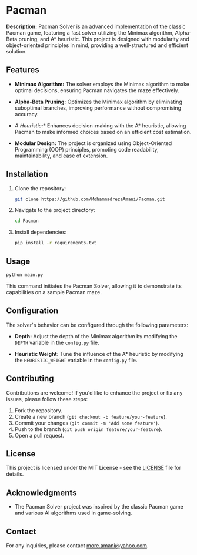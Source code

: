 # Pacman

**Description:**
    Pacman Solver is an advanced implementation of the classic Pacman game, featuring a fast solver utilizing the Minimax algorithm, Alpha-Beta pruning, and A* heuristic. This project is designed with modularity and object-oriented principles in mind, providing a well-structured and efficient solution.

## Features

- **Minimax Algorithm:** The solver employs the Minimax algorithm to make optimal decisions, ensuring Pacman navigates the maze effectively.

- **Alpha-Beta Pruning:** Optimizes the Minimax algorithm by eliminating suboptimal branches, improving performance without compromising accuracy.

- **A* Heuristic:** Enhances decision-making with the A* heuristic, allowing Pacman to make informed choices based on an efficient cost estimation.

- **Modular Design:** The project is organized using Object-Oriented Programming (OOP) principles, promoting code readability, maintainability, and ease of extension.

## Installation

1. Clone the repository:

   ```bash
   git clone https://github.com/MohammadrezaAmani/Pacman.git
   ```

2. Navigate to the project directory:

   ```bash
   cd Pacman
   ```

3. Install dependencies:

   ```bash
   pip install -r requirements.txt
   ```

## Usage

   ```python
   python main.py
   ```

This command initiates the Pacman Solver, allowing it to demonstrate its capabilities on a sample Pacman maze.

## Configuration

The solver's behavior can be configured through the following parameters:

- **Depth:** Adjust the depth of the Minimax algorithm by modifying the `DEPTH` variable in the `config.py` file.

- **Heuristic Weight:** Tune the influence of the A* heuristic by modifying the `HEURISTIC_WEIGHT` variable in the `config.py` file.

## Contributing

Contributions are welcome! If you'd like to enhance the project or fix any issues, please follow these steps:

  1. Fork the repository.
  2. Create a new branch (`git checkout -b feature/your-feature`).
  3. Commit your changes (`git commit -m 'Add some feature'`).
  4. Push to the branch (`git push origin feature/your-feature`).
  5. Open a pull request.

## License

This project is licensed under the MIT License - see the [LICENSE](./LICENSE) file for details.

## Acknowledgments

- The Pacman Solver project was inspired by the classic Pacman game and various AI algorithms used in game-solving.

## Contact

For any inquiries, please contact [more.amani@yahoo.com](mainto:more.amani@yahoo.com).

